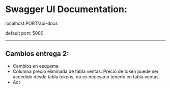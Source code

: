 # Swagger UI Documentation:

localhost:PORT/api-docs


default port: 5000


---


## Cambios entrega 2:
- Cambios en esquema 
- Columna precio eliminada de tabla ventas: Precio de token puede ser accedido desde tabla tokens, no es necesario tenerlo en tabla ventas.
- Act